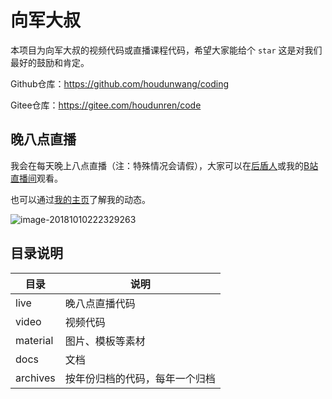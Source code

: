 # 向军大叔

本项目为向军大叔的视频代码或直播课程代码，希望大家能给个 `star` 这是对我们最好的鼓励和肯定。

Github仓库：https://github.com/houdunwang/coding

Gitee仓库：https://gitee.com/houdunren/code

## 晚八点直播

我会在每天晚上八点直播（注：特殊情况会请假），大家可以在[后盾人](https://www.houdunren.com/)或我的[B站直播间](https://live.bilibili.com/8176658)观看。

也可以通过[我的主页]( http://www.aoxiangjun.com )了解我的动态。

![image-20181010222329263](http://www.aoxiangjun.com/images/xj.jpeg)

## 目录说明

| 目录     | 说明                           |
| -------- | ------------------------------ |
| live     | 晚八点直播代码                 |
| video    | 视频代码                       |
| material | 图片、模板等素材               |
| docs     | 文档                           |
| archives | 按年份归档的代码，每年一个归档 |
